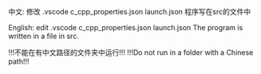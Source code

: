 中文:
修改
.vscode
    c_cpp_properties.json
    launch.json
程序写在src的文件中

English:
edit
.vscode
c_cpp_properties.json
launch.json
The program is written in a file in src.

!!!不能在有中文路径的文件夹中运行!!!
!!!Do not run in a folder with a Chinese path!!!